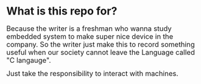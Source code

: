 
# What is this repo for?

<font size="4">
Because the writer is a freshman who wanna study embedded system to make super nice device in the company.
So the writer just make this to record something useful when our society cannot leave the Language called "C langauge".

Just take the responsibility to interact with machines.
</font>
